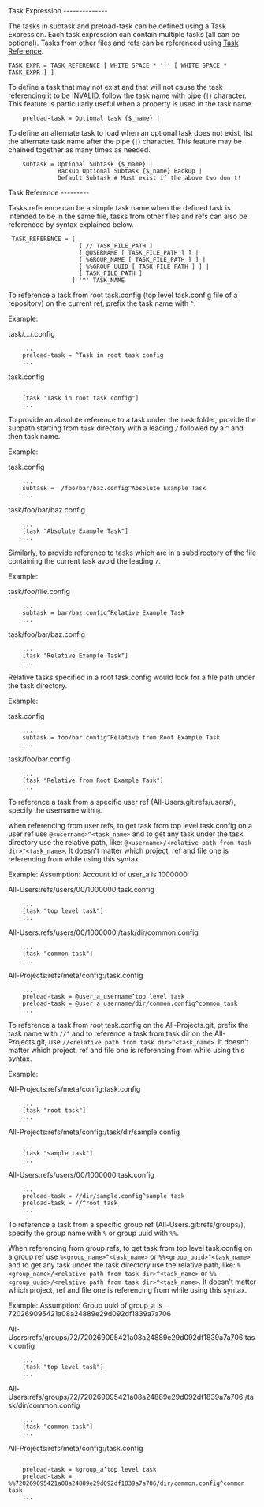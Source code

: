 <a id="task_expression"/>
Task Expression
--------------

The tasks in subtask and preload-task can be defined using a Task Expression.
Each task expression can contain multiple tasks (all can be optional). Tasks
from other files and refs can be referenced using [Task Reference](#task_reference).

```
TASK_EXPR = TASK_REFERENCE [ WHITE_SPACE * '|' [ WHITE_SPACE * TASK_EXPR ] ]
```

To define a task that may not exist and that will not cause the task referencing
it to be INVALID, follow the task name with pipe (`|`) character. This feature
is particularly useful when a property is used in the task name.

```
    preload-task = Optional task {$_name} |
```

To define an alternate task to load when an optional task does not exist,
list the alternate task name after the pipe (`|`) character. This feature
may be chained together as many times as needed.

```
    subtask = Optional Subtask {$_name} |
              Backup Optional Subtask {$_name} Backup |
              Default Subtask # Must exist if the above two don't!
```

<a id="task_reference"/>
Task Reference
---------

Tasks reference can be a simple task name when the defined task is intended to be in
the same file, tasks from other files and refs can also be referenced by syntax explained
below.

```
 TASK_REFERENCE = [
                    [ // TASK_FILE_PATH ]
                    [ @USERNAME [ TASK_FILE_PATH ] ] |
                    [ %GROUP_NAME [ TASK_FILE_PATH ] ] |
                    [ %%GROUP_UUID [ TASK_FILE_PATH ] ] |
                    [ TASK_FILE_PATH ]
                  ] '^' TASK_NAME
```

To reference a task from root task.config (top level task.config file of a repository)
on the current ref, prefix the task name with `^`.

Example:

task/.../<any>.config
```
    ...
    preload-task = ^Task in root task config
    ...
```

task.config
```
    ...
    [task "Task in root task config"]
    ...
```

To provide an absolute reference to a task under the `task` folder, provide the subpath starting
from `task` directory with a leading `/` followed by a `^` and then task name.

Example:

task.config
```
    ...
    subtask =  /foo/bar/baz.config^Absolute Example Task
    ...
```

task/foo/bar/baz.config
```
    ...
    [task "Absolute Example Task"]
    ...
```

Similarly, to provide reference to tasks which are in a subdirectory of the file containing the
current task avoid the leading `/`.

Example:

task/foo/file.config
```
    ...
    subtask = bar/baz.config^Relative Example Task
    ...
```

task/foo/bar/baz.config
```
    ...
    [task "Relative Example Task"]
    ...
```

Relative tasks specified in a root task.config would look for a file path under the task directory.

Example:

task.config
```
    ...
    subtask = foo/bar.config^Relative from Root Example Task
    ...
```

task/foo/bar.config
```
    ...
    [task "Relative from Root Example Task"]
    ...
```

To reference a task from a specific user ref (All-Users.git:refs/users/<user>), specify the
username with `@`.

when referencing from user refs, to get task from top level task.config on a user ref use
`@<username>^<task_name>` and to get any task under the task directory use the relative
path, like: `@<username>/<relative path from task dir>^<task_name>`. It doesn't matter which
project, ref and file one is referencing from while using this syntax.

Example:
Assumption: Account id of user_a is 1000000

All-Users:refs/users/00/1000000:task.config
```
    ...
    [task "top level task"]
    ...
```

All-Users:refs/users/00/1000000:/task/dir/common.config
```
    ...
    [task "common task"]
    ...
```

All-Projects:refs/meta/config:/task.config
```
    ...
    preload-task = @user_a_username^top level task
    preload-task = @user_a_username/dir/common.config^common task
    ...
```

To reference a task from root task.config on the All-Projects.git, prefix the task name with `//^`
and to reference a task from task dir on the All-Projects.git, use
`//<relative path from task dir>^<task_name>`. It doesn't matter which project, ref and file one
is referencing from while using this syntax.

Example:

All-Projects:refs/meta/config:task.config
```
    ...
    [task "root task"]
    ...
```

All-Projects:refs/meta/config:/task/dir/sample.config

```
    ...
    [task "sample task"]
    ...
```

All-Users:refs/users/00/1000000:task.config
```
    ...
    preload-task = //dir/sample.config^sample task
    preload-task = //^root task
    ...
```

To reference a task from a specific group ref (All-Users.git:refs/groups/<sharded-group-uuid>),
specify the group name with `%` or group uuid with `%%`.

When referencing from group refs, to get task from top level task.config on a group ref use
`%<group_name>^<task_name>` or `%%<group_uuid>^<task_name>` and to get any task under the
task directory use the relative path,
like: `%<group_name>/<relative path from task dir>^<task_name>` or
`%%<group_uuid>/<relative path from task dir>^<task_name>`.
It doesn't matter which project, ref and file one is referencing from while using this syntax.

Example:
Assumption: Group uuid of group_a is 720269095421a08a24889e29d092df1839a7a706

All-Users:refs/groups/72/720269095421a08a24889e29d092df1839a7a706:task.config
```
    ...
    [task "top level task"]
    ...
```

All-Users:refs/groups/72/720269095421a08a24889e29d092df1839a7a706:/task/dir/common.config
```
    ...
    [task "common task"]
    ...
```

All-Projects:refs/meta/config:/task.config
```
    ...
    preload-task = %group_a^top level task
    preload-task = %%720269095421a08a24889e29d092df1839a7a706/dir/common.config^common task
    ...
```
